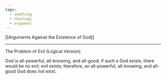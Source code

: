 ```yaml
---
tags:
  - seedling
  - theology
  - argument
---
```

[[Arguments Against the Existence of God]] <br>

---

The Problem of Evil (Logical Version)

God is all-powerful, all-knowing, and all-good; if such a God exists, there would be no evil; evil exists; therefore, an all-powerful, all-knowing, and all-good God does not exist.